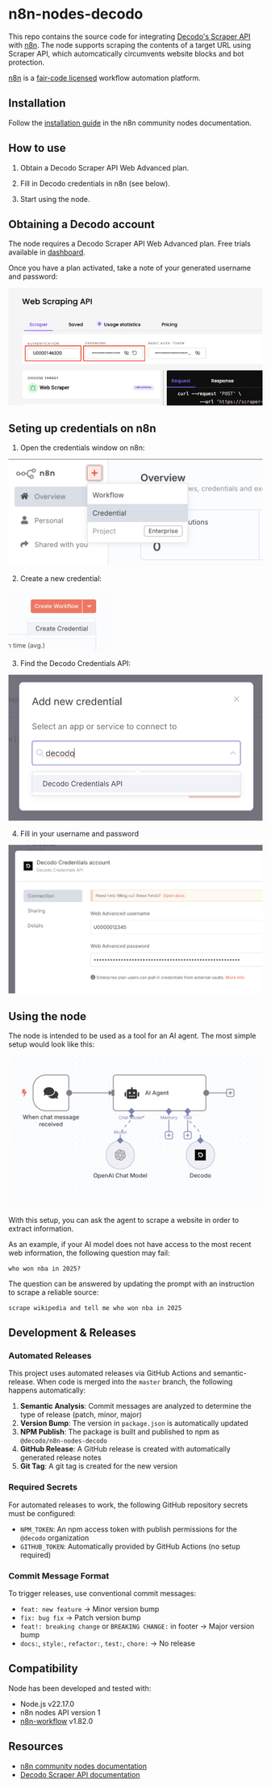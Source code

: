 # n8n-nodes-decodo

This repo contains the source code for integrating [Decodo's Scraper API](https://decodo.com/scraping) with [n8n](https://n8n.io). The node supports scraping the contents of a target URL using Scraper API, which automcatically circumvents website blocks and bot protection.

[n8n](https://n8n.io/) is a [fair-code licensed](https://docs.n8n.io/reference/license/) workflow automation platform.

## Installation

Follow the [installation guide](https://docs.n8n.io/integrations/community-nodes/installation/) in the n8n community nodes documentation.

## How to use

1. Obtain a Decodo Scraper API Web Advanced plan.

2. Fill in Decodo credentials in n8n (see below).

3. Start using the node.

## Obtaining a Decodo account

The node requires a Decodo Scraper API Web Advanced plan. Free trials available in [dashboard](https://dashboard.decodo.com/).

Once you have a plan activated, take a note of your generated username and password:

<img src="docs/decodo_dashboard.png">

## Seting up credentials on n8n

1. Open the credentials window on n8n:

<img src="docs/creds_01.png">

2. Create a new credential:

<img src="docs/creds_02.png" width="200px">

3. Find the Decodo Credentials API:

<img src="docs/creds_03.png">

4. Fill in your username and password

<img src="docs/creds_04.png">

## Using the node

The node is intended to be used as a tool for an AI agent. The most simple setup would look like this:

<img src="docs/n8n_setup.png">

With this setup, you can ask the agent to scrape a website in order to extract information.

As an example, if your AI model does not have access to the most recent web information, the following question may fail:

```
who won nba in 2025?
```

The question can be answered by updating the prompt with an instruction to scrape a reliable source:

```
scrape wikipedia and tell me who won nba in 2025
```

## Development & Releases

### Automated Releases

This project uses automated releases via GitHub Actions and semantic-release. When code is merged into the `master` branch, the following happens automatically:

1. **Semantic Analysis**: Commit messages are analyzed to determine the type of release (patch, minor, major)
2. **Version Bump**: The version in `package.json` is automatically updated
3. **NPM Publish**: The package is built and published to npm as `@decodo/n8n-nodes-decodo`
4. **GitHub Release**: A GitHub release is created with automatically generated release notes
5. **Git Tag**: A git tag is created for the new version

### Required Secrets

For automated releases to work, the following GitHub repository secrets must be configured:

- `NPM_TOKEN`: An npm access token with publish permissions for the `@decodo` organization
- `GITHUB_TOKEN`: Automatically provided by GitHub Actions (no setup required)

### Commit Message Format

To trigger releases, use conventional commit messages:

- `feat: new feature` → Minor version bump
- `fix: bug fix` → Patch version bump
- `feat!: breaking change` or `BREAKING CHANGE:` in footer → Major version bump
- `docs:`, `style:`, `refactor:`, `test:`, `chore:` → No release

## Compatibility

Node has been developed and tested with:

- Node.js v22.17.0
- n8n nodes API version 1
- [n8n-workflow](https://www.npmjs.com/package/n8n-workflow) v1.82.0

## Resources

- [n8n community nodes documentation](https://docs.n8n.io/integrations/#community-nodes)
- [Decodo Scraper API documentation](https://help.decodo.com/docs/web-scraping-api-introduction)

